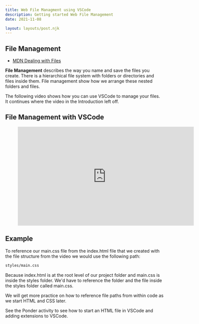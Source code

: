 ```yaml
---
title: Web File Managment using VSCode
description: Getting started Web File Management
date: 2021-11-08

layout: layouts/post.njk
---
```


## File Management 

- [MDN Dealing with Files](https://developer.mozilla.org/en-US/docs/Learn/Getting_started_with_the_web/Dealing_with_files)

**File Management** describes the way you name and save the files you create. There is a hierarchical file system with folders or directories and files inside them. File management show how we arrange these nested folders and files.

The following video shows how you can use VSCode to manage your files. It continues where the video in the Introduction left off.

## File Management with VSCode

<figure class="video-container">

<iframe width="560" height="315" src="https://www.youtube.com/embed/BBhNFxqD5JU" title="YouTube video player" frameborder="0" allow="accelerometer; autoplay; clipboard-write; encrypted-media; gyroscope; picture-in-picture" allowfullscreen></iframe>
</figure>

## Example

To reference our main.css file from the index.html file that we created with the file structure from the video we would use the following path:

```html
styles/main.css
```

Because index.html is at the root level of our project folder and main.css is inside the styles folder. We'd have to reference the folder and the file inside the styles folder called main.css.

We will get more practice on how to reference file paths from within code as we start HTML and CSS later.

See the Ponder activity to see how to start an HTML file in VSCode and adding extensions to VSCode. 